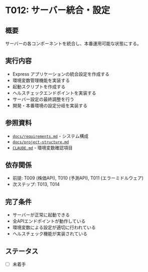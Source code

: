 # T012: サーバー統合・設定

## 概要
サーバーの各コンポーネントを統合し、本番運用可能な状態にする。

## 実行内容
- Express アプリケーションの統合設定を作成する
- 環境変数管理機能を実装する
- 起動スクリプトを作成する
- ヘルスチェックエンドポイントを実装する
- サーバー設定の最終調整を行う
- 開発・本番環境の設定分岐を実装する

## 参照資料
- [`docs/requirements.md`](../requirements.md) - システム構成
- [`docs/project-structure.md`](../project-structure.md)
- [`CLAUDE.md`](../../CLAUDE.md) - 環境変数確認項目

## 依存関係
- 前提: T009 (株価API), T010 (予測API), T011 (エラーミドルウェア)
- 次ステップ: T013, T014

## 完了条件
- サーバーが正常に起動できる
- 全APIエンドポイントが動作している
- 環境変数による設定が適切に行われている
- ヘルスチェック機能が実装されている

## ステータス
- [ ] 未着手
